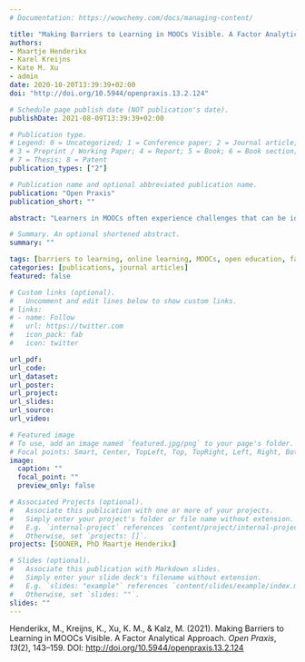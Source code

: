 ```yaml
---
# Documentation: https://wowchemy.com/docs/managing-content/

title: "Making Barriers to Learning in MOOCs Visible. A Factor Analytical Approach"
authors:
- Maartje Henderikx
- Karel Kreijns
- Kate M. Xu
- admin
date: 2020-10-20T13:39:39+02:00
doi: "http://doi.org/10.5944/openpraxis.13.2.124"

# Schedule page publish date (NOT publication's date).
publishDate: 2021-08-09T13:39:39+02:00

# Publication type.
# Legend: 0 = Uncategorized; 1 = Conference paper; 2 = Journal article;
# 3 = Preprint / Working Paper; 4 = Report; 5 = Book; 6 = Book section;
# 7 = Thesis; 8 = Patent
publication_types: ["2"]

# Publication name and optional abbreviated publication name.
publication: "Open Praxis"
publication_short: ""

abstract: "Learners in MOOCs often experience challenges that can be identified as barriers to learning. These barriers may be MOOC- or not MOOC-related. By knowing about potential barriers learners would be better prepared and more likely to handle and overcome them. Therefore, the aim of this study was to advance insight and knowledge about barriers to learning in MOOCs. Assessment and reassessment of the data using exploratory factor analysis provided a good model fit for a 6-factor structure. This was confirmed by a confirmatory factor analysis. Further classification of the factors revealed that barriers experienced by learners were predominantly non-MOOC related. To get insight into the barriers learners experience, it was suggested to convert the identified factor structure into a diagnostic instrument (dashboard) powered by learner self-report. This dashboard then provides information about barriers learners experience and can be valuable for making (re) design decisions and for developing learner supporting tools and interventions."

# Summary. An optional shortened abstract.
summary: ""

tags: [barriers to learning, online learning, MOOCs, open education, factor analysis]
categories: [publications, journal articles]
featured: false

# Custom links (optional).
#   Uncomment and edit lines below to show custom links.
# links:
# - name: Follow
#   url: https://twitter.com
#   icon_pack: fab
#   icon: twitter

url_pdf:
url_code:
url_dataset:
url_poster:
url_project:
url_slides:
url_source:
url_video:

# Featured image
# To use, add an image named `featured.jpg/png` to your page's folder. 
# Focal points: Smart, Center, TopLeft, Top, TopRight, Left, Right, BottomLeft, Bottom, BottomRight.
image:
  caption: ""
  focal_point: ""
  preview_only: false

# Associated Projects (optional).
#   Associate this publication with one or more of your projects.
#   Simply enter your project's folder or file name without extension.
#   E.g. `internal-project` references `content/project/internal-project/index.md`.
#   Otherwise, set `projects: []`.
projects: [SOONER, PhD Maartje Henderikx]

# Slides (optional).
#   Associate this publication with Markdown slides.
#   Simply enter your slide deck's filename without extension.
#   E.g. `slides: "example"` references `content/slides/example/index.md`.
#   Otherwise, set `slides: ""`.
slides: ""
---
```


Henderikx, M., Kreijns, K., Xu, K. M., & Kalz, M. (2021). Making Barriers to Learning in MOOCs Visible. A Factor Analytical Approach. *Open Praxis*, *13*(2), 143–159. DOI: http://doi.org/10.5944/openpraxis.13.2.124
